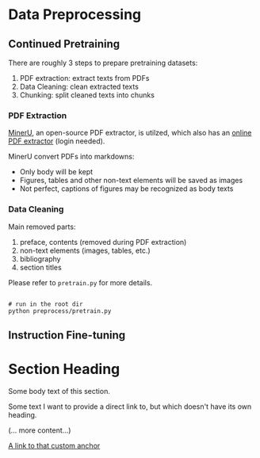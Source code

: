 # Data Preprocessing


## Continued Pretraining

There are roughly 3 steps to prepare pretraining datasets:

1. PDF extraction: extract texts from PDFs
2. Data Cleaning: clean extracted texts
3. Chunking: split cleaned texts into chunks


### PDF Extraction
[MinerU](https://github.com/opendatalab/MinerU), an open-source PDF extractor, is utilzed, which also has an [online PDF extractor](https://mineru.org.cn/OpenSourceTools/Extractor) (login needed).

MinerU convert PDFs into markdowns:
- Only body will be kept
- Figures, tables and other non-text elements will be saved as images
- Not perfect, captions of figures may be recognized as body texts


### Data Cleaning

Main removed parts:
1. preface, contents (removed during PDF extraction)
2. non-text elements (images, tables, etc.)
3. bibliography
4. section titles

Please refer to `pretrain.py` for more details.

```shell

# run in the root dir
python preprocess/pretrain.py

```


###


## Instruction Fine-tuning



# Section Heading

Some body text of this section.

<a name="my-custom-anchor-point"></a>
Some text I want to provide a direct link to, but which doesn't have its own heading.

(… more content…)

[A link to that custom anchor](#my-custom-anchor-point)